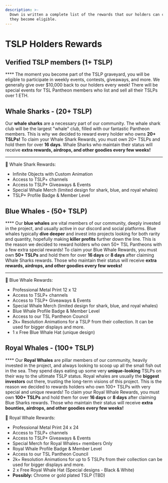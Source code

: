 ```yaml
---
description: >-
  Down is written a complete list of the rewards that our holders can claim once
  they become eligible.
---
```


# TSLP Holders Rewards

## **Verified TSLP members (1+ TSLP)**

&#x20;    ****     The moment you become part of the TSLP graveyard, you will be eligible to participate in weekly events, contests, giveaways, and more. We generally give over $10,000 back to our holders every week! There will be special events for TSL Pantheon members who list and sell all their TSLPs over 1 ETH.



## **Whale Sharks - (20+ TSLP)**

&#x20;   Our **whale sharks** are a necessary part of our community. The whale shark club will be the largest "whale" club, filled with our fantastic Pantheon members. This is why we decided to reward every holder who owns **20+ TSLPs!** To claim your Whale Shark Rewards, you must own 20+ TSLPs and hold them for over **16 days**. Whale Sharks who maintain their status will receive **extra rewards, airdrops, and other goodies every few weeks!**

****

🦈 Whale Shark Rewards:

* Infinite Objects with Custom Animation
* Access to TSLP+ channels
* Access to TSLP+ Giveaways & Events
* Special Whale Merch (limited design for shark, blue, and royal whales)
* TSLP+ Profile Badge & Member Level



## **Blue Whales - (50+ TSLP)**

&#x20;   **** Our **blue whales** are vital members of our community, deeply invested in the project, and usually active in our discord and social platforms. Blue whales typically **dive deeper** and invest into projects looking for both rarity and quantity, hopefully making **killer profits** further down the line. This is the reason we decided to reward holders who own 50+ TSL Pantheons with a few extra special rewards! To claim your Blue Whale Rewards, you must own **50+ TSLPs** and hold them for over **16 days** or **8 days** after claiming Whale Sharks rewards. Those who maintain their status will receive **extra rewards, airdrops, and other goodies every few weeks!**

****

🐳 Blue Whale Rewards:

* Professional Metal Print 12 x 12
* Access to TSLP+ channels
* Access to TSLP+ Giveaways & Events
* Special Whale Merch (limited design for shark, blue, and royal whales)
* Blue Whale Profile Badge & Member Level
* Access to our TSL Pantheon Council
* 2k+ Resolution Animations for a TSLP from their collection. It can be used for bigger displays and more.
* 1 x Free Blue Whale Hat (unique design)



## **Royal Whales - (100+ TSLP)**

&#x20;    ****     Our **Royal Whales** are pillar members of our community, heavily invested in the project, and always looking to scoop up all the small fish out in the sea. They spend days eating up some very **unique-looking** TSLPs on their way to the ultimate TSLP status. Royal whales are usually the **biggest investors** out there, trusting the long-term visions of this project. This is the reason we decided to rewards holders who own 100+ TSLPs with very special and unique rewards! To claim your Royal Whale Rewards, you must own **100+ TSLPs** and hold them for over **16 days** or **8 days** after claiming Blue Sharks rewards. Those who maintain their status will receive **extra bounties, airdrops, and other goodies every few weeks!**



🐋 Royal Whale Rewards:

* Professional Metal Print 24 x 24
* Access to TSLP+ channels
* Access to TSLP+ Giveaways & Events
* Special Merch for Royal Whales+ members Only
* Royal Whale Profile Badge & Member Level
* Access to our TSL Pantheon Council
* 2k+ Resolution Animations for up to 5 TSLPs from their collection can be used for bigger displays and more.
* 2 x Free Royal Whale Hat (Special designs - Black & White)
* **Possibly:** Chrome or gold plated TSLP (TBD)
